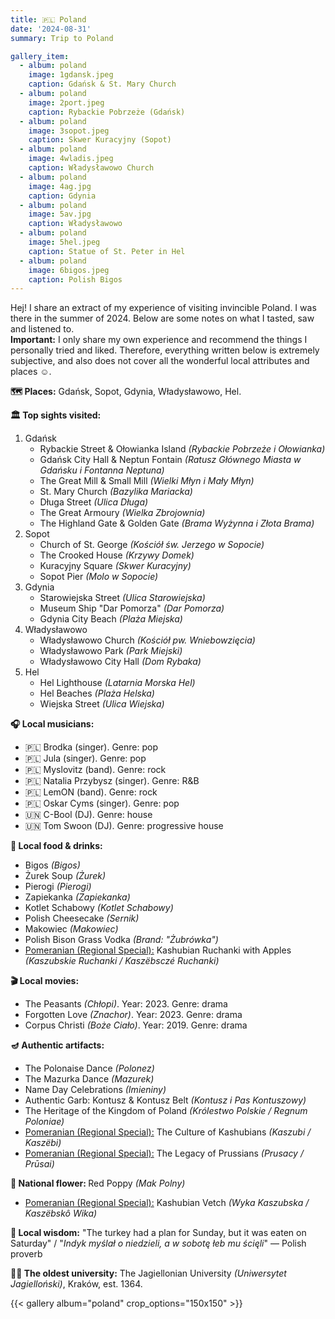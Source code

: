 ```yaml
---
title: 🇵🇱 Poland
date: '2024-08-31'
summary: Trip to Poland

gallery_item:
  - album: poland
    image: 1gdansk.jpeg
    caption: Gdańsk & St. Mary Church
  - album: poland
    image: 2port.jpeg
    caption: Rybackie Pobrzeże (Gdańsk)
  - album: poland
    image: 3sopot.jpeg
    caption: Skwer Kuracyjny (Sopot)
  - album: poland
    image: 4wladis.jpeg
    caption: Władysławowo Church
  - album: poland
    image: 4ag.jpg
    caption: Gdynia
  - album: poland
    image: 5av.jpg
    caption: Władysławowo 
  - album: poland
    image: 5hel.jpeg
    caption: Statue of St. Peter in Hel
  - album: poland
    image: 6bigos.jpeg
    caption: Polish Bigos
---
```

Hej! I share an extract of my experience of visiting invincible Poland. I was there in the summer of 2024. Below are some notes on what I tasted, saw and listened to.<br>
<b>Important:</b> I only share my own experience and recommend the things I personally tried and liked. Therefore, everything written below is extremely subjective, and also does not cover all the wonderful local attributes and places ☺️.

<b>🗺 Places:</b> Gdańsk, Sopot, Gdynia, Władysławowo, Hel. <br>

<b>🏛 Top sights visited: </b>
1. Gdańsk
    - Rybackie Street & Ołowianka Island <i>(Rybackie Pobrzeże i Ołowianka)</i>
    - Gdańsk City Hall & Neptun Fontain <i>(Ratusz Głównego Miasta w Gdańsku i Fontanna Neptuna)</i>
    - The Great Mill & Small Mill <i>(Wielki Młyn i Mały Młyn)</i>
    - St. Mary Church <i>(Bazylika Mariacka)</i>
    - Długa Street <i>(Ulica Długa)</i>
    - The Great Armoury <i>(Wielka Zbrojownia)</i>
    - The Highland Gate & Golden Gate <i>(Brama Wyżynna i Złota Brama)</i>
2. Sopot
    - Church of St. George <i>(Kościół św. Jerzego w Sopocie)</i>
    - The Crooked House <i>(Krzywy Domek)</i>
    - Kuracyjny Square <i>(Skwer Kuracyjny)</i>
    - Sopot Pier <i>(Molo w Sopocie)</i> 
3. Gdynia 
    - Starowiejska Street <i>(Ulica Starowiejska)</i> 
    - Museum Ship "Dar Pomorza" <i>(Dar Pomorza)</i> 
    - Gdynia City Beach <i>(Plaża Miejska)</i> 
4. Władysławowo
    - Władysławowo Church <i>(Kościół pw. Wniebowzięcia)</i> 
    - Władysławowo Park <i>(Park Miejski)</i>
    - Władysławowo City Hall <i>(Dom Rybaka)</i>
5. Hel
    - Hel Lighthouse <i>(Latarnia Morska Hel)</i>
    - Hel Beaches <i>(Plaża Helska)</i>
    - Wiejska Street <i>(Ulica Wiejska)</i>

<b>🎧 Local musicians: </b>
- 🇵🇱 Brodka (singer). Genre: pop
- 🇵🇱 Jula (singer). Genre: pop
- 🇵🇱 Myslovitz (band). Genre: rock
- 🇵🇱 Natalia Przybysz (singer). Genre: R&B
- 🇵🇱 LemON (band). Genre: rock
- 🇵🇱 Oskar Cyms (singer). Genre: pop
- 🇺🇳 C-Bool (DJ). Genre: house
- 🇺🇳 Tom Swoon (DJ). Genre: progressive house

<b>🥘 Local food & drinks: </b>
- Bigos <i>(Bigos)</i>
- Żurek Soup <i>(Żurek)</i>
- Pierogi <i>(Pierogi)</i>
- Zapiekanka <i>(Zapiekanka)</i>
- Kotlet Schabowy <i>(Kotlet Schabowy)</i>
- Polish Cheesecake <i>(Sernik)</i> 
- Makowiec <i>(Makowiec)</i>
- Polish Bison Grass Vodka <i>(Brand: "Żubrówka")</i>
- <u>Pomeranian (Regional Special):</u> Kashubian Ruchanki with Apples <i>(Kaszubskie Ruchanki / Kaszëbsczé Ruchanki)</i>


<b>🎬 Local movies:</b>
- The Peasants <i>(Chłopi)</i>. Year: 2023. Genre: drama 
- Forgotten Love <i>(Znachor)</i>. Year: 2023. Genre: drama 
- Corpus Christi <i>(Boże Ciało)</i>. Year: 2019. Genre: drama 


<b>🪔 Authentic artifacts:</b>
- The Polonaise Dance <i>(Polonez)</i>
- The Mazurka Dance <i>(Mazurek)</i>
- Name Day Celebrations <i>(Imieniny)</i>
- Authentic Garb: Kontusz & Kontusz Belt <i>(Kontusz i Pas Kontuszowy)</i> 
- The Heritage of the Kingdom of Poland <i>(Królestwo Polskie / Regnum Poloniae)</i>
- <u>Pomeranian (Regional Special):</u> The Culture of Kashubians <i>(Kaszubi / Kaszëbi)</i>
- <u>Pomeranian (Regional Special):</u> The Legacy of Prussians <i>(Prusacy / Prūsai)</i>


<b>💐 National flower: </b> Red Poppy <i>(Mak Polny)</i>
- <u>Pomeranian (Regional Special):</u> Kashubian Vetch <i>(Wyka Kaszubska / Kaszëbskô Wika)</i>

<b>🦉 Local wisdom:</b> "The turkey had a plan for Sunday, but it was eaten on Saturday" / "<i>Indyk myślał o niedzieli, a w sobotę łeb mu ścięli</i>" — Polish proverb


<b>👨‍🎓 The oldest university:</b> The Jagiellonian University <i>(Uniwersytet Jagielloński)</i>, Kraków, est. 1364. 


{{< gallery album="poland" crop_options="150x150" >}}
   